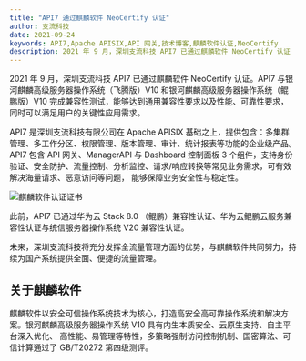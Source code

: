 ```yaml
---
title: "API7 通过麒麟软件 NeoCertify 认证"
author: 支流科技
date: 2021-09-24
keywords: API7,Apache APISIX,API 网关,技术博客,麒麟软件认证,NeoCertify
description: 2021 年 9 月，深圳支流科技 API7 已通过麒麟软件 NeoCertify 认证
---
```


2021 年 9 月，深圳支流科技 API7 已通过麒麟软件 NeoCertify 认证。API7 与银河麒麟高级服务器操作系统（飞腾版）V10 和银河麒麟高级服务器操作系统（鲲鹏版）V10 完成兼容性测试，能够达到通用兼容性要求以及性能、可靠性要求，同时可以满足用户的关键性应用需求。

API7 是深圳支流科技有限公司在 Apache APISIX 基础之上，提供包含：多集群管理、多工作分区、权限管理、版本管理、审计、统计报表等功能的企业级产品。API7 包含 API 网关、ManagerAPI 与 Dashboard 控制面板 3 个组件，支持身份验证、安全防护、流量控制、分析监控、请求/响应转换等常见业务需求，可有效解决海量请求、恶意访问等问题， 能够保障业务安全性与稳定性。

![麒麟软件认证证书](https://static.apiseven.com/202108/1632467879004-05f99242-6f01-424d-877e-152cbaa5f9ab.jpg)

此前，API7 已通过华为云 Stack 8.0 （鲲鹏）兼容性认证、华为云鲲鹏云服务兼容性认证与统信服务器操作系统 V20 兼容性认证。

未来，深圳支流科技将充分发挥全流量管理方面的优势，与麒麟软件共同努力，持续为国产系统提供全面、便捷的流量管理。

## 关于麒麟软件

麒麟软件以安全可信操作系统技术为核心，打造高安全高可靠操作系统和解决方案。银河麒麟高级服务器操作系统 V10 具有内生本质安全、云原生支持、自主平台深入优化、 高性能、易管理等特性，多策略强制访问控制机制、国密算法、可信计算通过了 GB/T20272 第四级测评。
